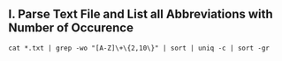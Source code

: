 
## I. Parse Text File and List all Abbreviations with Number of Occurence
```
cat *.txt | grep -wo "[A-Z]\+\{2,10\}" | sort | uniq -c | sort -gr
```